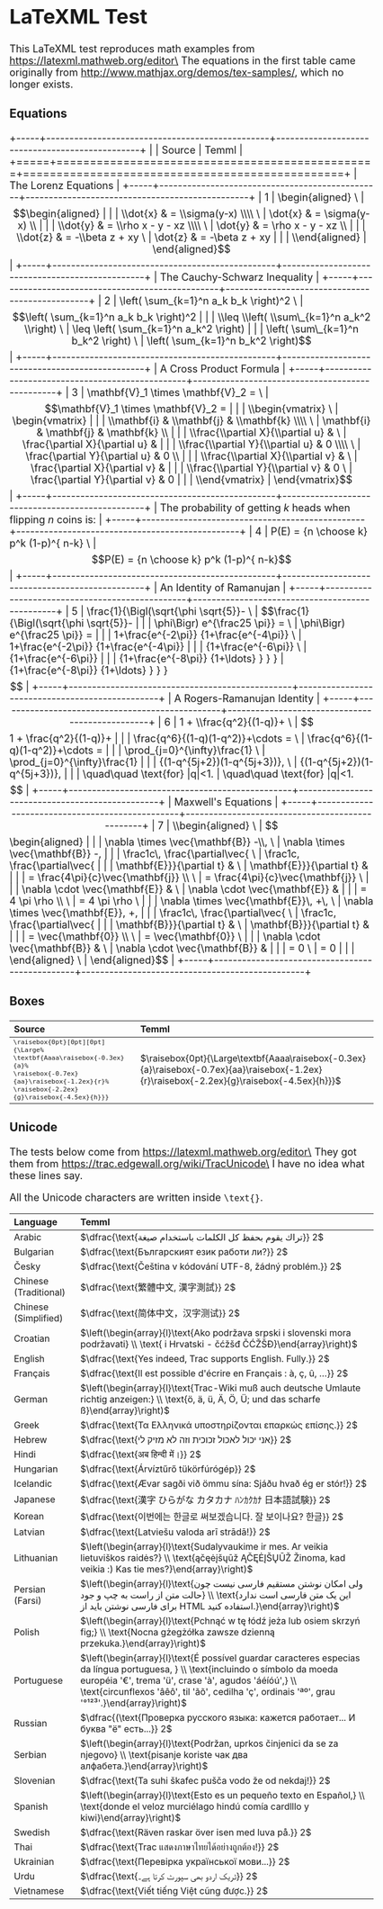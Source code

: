 <!DOCTYPE html>
<html lang="en">
<head>
  <meta charset="utf-8">
  <meta name="viewport" content="initial-scale=1">
  <title>Temml LaTeXML Tests</title>
  <link rel="stylesheet" href="../docs/docStyles.css">
  <link rel="stylesheet" type="text/css" href="../assets/Temml-Latin-Modern.css">
  <script src="./temmlPostProcess.js"></script>
  <style>
    body{font-size: 18px}
    #equations + table tr > td:nth-of-type(2) { font-size: 10pt; font-family: Consolas, "Courier New", Courier, monospace; }
    #boxes + table tr > td:nth-of-type(1) { font-size: 10pt; font-family: Consolas, "Courier New", Courier, monospace; }
  </style>
</head>

<body>

# LaTeXML Test

This LaTeXML test reproduces math examples from https://latexml.mathweb.org/editor\
The equations in the first table came originally from http://www.mathjax.org/demos/tex-samples/, which no longer exists.

### Equations

+-----+------------------------------------------------+------------------------------------------------+
|     | Source                                         | Temml                                          |
+=====+================================================+================================================+
|       The Lorenz Equations                                                                            |
+-----+------------------------------------------------+------------------------------------------------+
|  1  | \\begin{aligned} \                             | $$\begin{aligned}                              |
|     | \\dot{x} & = \\sigma(y-x) \\\\ \               | \dot{x} & = \sigma(y-x) \\                     |
|     | \\dot{y} & = \\rho x - y - xz \\\\ \           | \dot{y} & = \rho x - y - xz \\                 |
|     | \\dot{z} & = -\\beta z + xy \                  | \dot{z} & = -\beta z + xy                      |
|     | \\end{aligned}                                 | \end{aligned}$$                                |
+-----+------------------------------------------------+------------------------------------------------+
|       The Cauchy-Schwarz Inequality                                                                   |
+-----+------------------------------------------------+------------------------------------------------+
|  2  | \\left( \\sum\_{k=1}^n a_k b_k \\right)^2 \    | $$\left( \sum_{k=1}^n a_k b_k \right)^2        |
|     | \\leq \\left( \\sum\_{k=1}^n a_k^2 \\right) \  | \leq \left( \sum_{k=1}^n a_k^2 \right)         |
|     | \left( \sum\_{k=1}^n b_k^2 \right) \           | \left( \sum_{k=1}^n b_k^2 \right)$$            |
+-----+------------------------------------------------+------------------------------------------------+
|       A Cross Product Formula                                                                         |
+-----+------------------------------------------------+------------------------------------------------+
|  3  | \\mathbf{V}\_1 \\times \\mathbf{V}\_2 = \      | $$\mathbf{V}_1 \times \mathbf{V}_2 =           |
|     | \\begin{vmatrix} \                             | \begin{vmatrix}                                |
|     | \\mathbf{i} & \\mathbf{j} & \\mathbf{k} \\\\ \ | \mathbf{i} & \mathbf{j} & \mathbf{k} \\        |
|     | \\frac{\\partial X}{\\partial u} &  \          | \frac{\partial X}{\partial u} &                |
|     | \\frac{\\partial Y}{\\partial u} & 0 \\\\ \    | \frac{\partial Y}{\partial u} & 0 \\           |
|     | \\frac{\\partial X}{\\partial v} & \           | \frac{\partial X}{\partial v} &                |
|     | \\frac{\\partial Y}{\\partial v} & 0 \         | \frac{\partial Y}{\partial v} & 0              |
|     | \\end{vmatrix}                                 | \end{vmatrix}$$                                |
+-----+------------------------------------------------+------------------------------------------------+
|       The probability of getting $k$  heads when flipping $n$  coins is:                              |
+-----+------------------------------------------------+------------------------------------------------+
|  4  | P(E) = {n \\choose k} p^k (1-p)^{ n-k} \       | $$P(E) = {n \choose k} p^k (1-p)^{ n-k}$$      |
+-----+------------------------------------------------+------------------------------------------------+
|       An Identity of Ramanujan                                                                        |
+-----+------------------------------------------------+------------------------------------------------+
|  5  | \\frac{1}{\\Bigl(\\sqrt{\\phi \\sqrt{5}}- \    | $$\frac{1}{\Bigl(\sqrt{\phi \sqrt{5}}-         |
|     | \\phi\\Bigr) e^{\\frac25 \\pi}} = \            | \phi\Bigr) e^{\frac25 \pi}} =                  |
|     | 1+\\frac{e^{-2\\pi}} {1+\\frac{e^{-4\\pi}} \   | 1+\frac{e^{-2\pi}} {1+\frac{e^{-4\pi}}         |
|     | {1+\\frac{e^{-6\\pi}} \                        | {1+\frac{e^{-6\pi}}                            |
|     | {1+\\frac{e^{-8\\pi}} {1+\\ldots} } } }        | {1+\frac{e^{-8\pi}} {1+\ldots} } } }$$         |
+-----+------------------------------------------------+------------------------------------------------+
|       A Rogers-Ramanujan Identity                                                                     |
+-----+------------------------------------------------+------------------------------------------------+
|  6  | 1 +  \\frac{q^2}{(1-q)}+ \                     | $$1 +  \frac{q^2}{(1-q)}+                      |
|     | \\frac{q^6}{(1-q)(1-q^2)}+\\cdots = \          | \frac{q^6}{(1-q)(1-q^2)}+\cdots =              |
|     | \\prod\_{j=0}^{\\infty}\frac{1} \              | \prod_{j=0}^{\infty}\frac{1}                   |
|     | {(1-q^{5j+2})(1-q^{5j+3})}, \                  | {(1-q^{5j+2})(1-q^{5j+3})},                    |
|     | \\quad\\quad \\text{for} |q|<1.                | \quad\quad \text{for} |q|<1.$$                 |
+-----+------------------------------------------------+------------------------------------------------+
|       Maxwell's Equations                                                                             |
+-----+------------------------------------------------+------------------------------------------------+
|  7  | \\begin{aligned} \                             | $$\begin{aligned}                              |
|     | \\nabla \\times \\vec{\mathbf{B}} -\\\\, \     | \nabla \times \vec{\mathbf{B}} -\,             |
|     | \\frac1c\\, \\frac{\\partial\\vec{ \           | \frac1c\, \frac{\partial\vec{                  |
|     | \\mathbf{E}}}{\\partial t} & \                 | \mathbf{E}}}{\partial t} &                     |
|     | = \\frac{4\\pi}{c}\\vec{\\mathbf{j}} \\\\ \    | = \frac{4\pi}{c}\vec{\mathbf{j}} \\            |
|     | \\nabla \\cdot \\vec{\\mathbf{E}} & \          | \nabla \cdot \vec{\mathbf{E}} &                |
|     | = 4 \\pi \\rho \\\\ \                          | = 4 \pi \rho \\                                |
|     | \\nabla \\times \\vec{\\mathbf{E}}\\, +\\, \   | \nabla \times \vec{\mathbf{E}}\, +\,           |
|     | \\frac1c\\, \\frac{\\partial\\vec{ \           | \frac1c\, \frac{\partial\vec{                  |
|     | \\mathbf{B}}}{\\partial t} & \                 | \mathbf{B}}}{\partial t} &                     |
|     | = \\vec{\mathbf{0}} \\\\ \                     | = \vec{\mathbf{0}} \\                          |
|     | \\nabla \\cdot \\vec{\\mathbf{B}} & \          | \nabla \cdot \vec{\mathbf{B}} &                |
|     |  = 0 \                                         | = 0                                            |
|     | \\end{aligned} \                               | \end{aligned}$$                                |
+-----+------------------------------------------------+------------------------------------------------+

### Boxes

| Source | Temml  |
|:-------|:--------|
| `\raisebox{0pt}[0pt][0pt]{\Large%`<br>`\textbf{Aaaa\raisebox{-0.3ex}{a}%`<br>`\raisebox{-0.7ex}{aa}\raisebox{-1.2ex}{r}%`<br>`\raisebox{-2.2ex}{g}\raisebox{-4.5ex}{h}}}` |  $\raisebox{0pt}{\Large\textbf{Aaaa\raisebox{-0.3ex}{a}\raisebox{-0.7ex}{aa}\raisebox{-1.2ex}{r}\raisebox{-2.2ex}{g}\raisebox{-4.5ex}{h}}}$ |

### Unicode

The tests below come from https://latexml.mathweb.org/editor\
They got them from https://trac.edgewall.org/wiki/TracUnicode\
I have no idea what these lines say. 

All the Unicode characters are written inside `\text{}`.

| Language              | Temml                                                        |
|:----------------------|:-------------------------------------------------------------|
| Arabic                | $\dfrac{\text{تراك يقوم بحفظ كل الكلمات باستخدام صيغة}} 2$ 
| Bulgarian             | $\dfrac{\text{Българският език работи ли?}} 2$
| Česky                 | $\dfrac{\text{Čeština v kódování UTF-8, žádný problém.}} 2$
| Chinese (Traditional) | $\dfrac{\text{繁體中文, 漢字測試}} 2$
| Chinese (Simplified)  | $\dfrac{\text{简体中文，汉字测试}} 2$
| Croatian              | $\left(\begin{array}{l}\text{Ako podržava srpski i slovenski mora podržavati} \\ \text{ i Hrvatski - čćžšđ ČĆŽŠĐ}\end{array}\right)$
| English               | $\dfrac{\text{Yes indeed, Trac supports English. Fully.}} 2$
| Français              | $\dfrac{\text{Il est possible d'écrire en Français : à, ç, û, …}} 2$
| German                | $\left(\begin{array}{l}\text{Trac-Wiki muß auch deutsche Umlaute richtig anzeigen:} \\ \text{ö, ä, ü, Ä, Ö, Ü; und das scharfe ß}\end{array}\right)$
| Greek                 | $\dfrac{\text{Τα Ελληνικά υποστηρίζονται επαρκώς επίσης.}} 2$
| Hebrew                | $\dfrac{\text{אני יכול לאכול זכוכית וזה לא מזיק לי}} 2$
| Hindi                 | $\dfrac{\text{अब हिन्दी में।}} 2$
| Hungarian             | $\dfrac{\text{Árvíztűrő tükörfúrógép}} 2$
| Icelandic             | $\dfrac{\text{Ævar sagði við ömmu sína: Sjáðu hvað ég er stór!}} 2$
| Japanese              | $\dfrac{\text{漢字 ひらがな カタカナ ﾊﾝｶｸｶﾅ 日本語試験}} 2$
| Korean                | $\dfrac{\text{이번에는 한글로 써보겠습니다. 잘 보이나요? 한글}} 2$
| Latvian               | $\dfrac{\text{Latviešu valoda arī strādā!}} 2$
| Lithuanian            | $\left(\begin{array}{l}\text{Sudalyvaukime ir mes. Ar veikia lietuviškos raidės?} \\ \text{ąčęėįšųūž ĄČĘĖĮŠŲŪŽ Žinoma, kad veikia :) Kas tie mes?}\end{array}\right)$
| Persian (Farsi)       | $\left(\begin{array}{l}\text{ولی امکان نوشتن مستقیم فارسی نیست چون حالت متن از راست به چپ و جود} \\ \text{این یک متن فارسی است  ندارد برای فارسی نوشتن باید از HTML استفاده کنید.}\end{array}\right)$
| Polish                | $\left(\begin{array}{l}\text{Pchnąć w tę łódź jeża lub osiem skrzyń fig;} \\ \text{Nocna gżegżółka zawsze dzienną przekuka.}\end{array}\right)$
| Portuguese            | $\left(\begin{array}{l}\text{É possível guardar caracteres especias da língua portuguesa, } \\ \text{incluindo o símbolo da moeda européia '€', trema 'ü', crase 'à', agudos 'áéíóú',} \\ \text{circunflexos 'âêô', til 'ãõ', cedilha 'ç', ordinais 'ªº', grau '°¹²³'.}\end{array}\right)$
| Russian               | $\dfrac{(\text{Проверка русского языка: кажется работает... И буква "ё" есть...}} 2$
| Serbian               | $\left(\begin{array}{l}\text{Podržan, uprkos činjenici da se za njegovo} \\ \text{pisanje koriste чак два алфабета.}\end{array}\right)$
| Slovenian             | $\dfrac{\text{Ta suhi škafec pušča vodo že od nekdaj!}} 2$
| Spanish               | $\left(\begin{array}{l}\text{Esto es un pequeño texto en Español,} \\ \text{donde el veloz murciélago hindú comía cardlllo y kiwi}\end{array}\right)$
| Swedish               | $\dfrac{\text{Räven raskar över isen med luva på.}} 2$
| Thai                  | $\dfrac{\text{Trac แสดงภาษาไทยได้อย่างถูกต้อง!}} 2$
| Ukrainian             | $\dfrac{\text{Перевірка української мови...}} 2$
| Urdu                  | $\dfrac{\text{ٹریک اردو بھی سپورٹ کرتا ہے۔}} 2$
| Vietnamese            | $\dfrac{\text{Viết tiếng Việt cũng được.}} 2$

<br>
</body>
</html>
